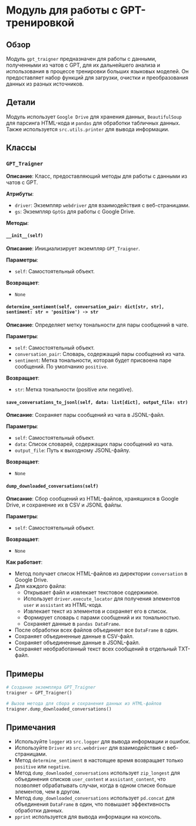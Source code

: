 # Модуль для работы с GPT-тренировкой

## Обзор

Модуль `gpt_traigner` предназначен для работы с данными, полученными из чатов с GPT, для их дальнейшего анализа и использования в процессе тренировки больших языковых моделей. Он предоставляет набор функций для загрузки, очистки и преобразования данных из разных источников.

## Детали

Модуль использует `Google Drive` для хранения данных, `BeautifulSoup` для парсинга HTML-кода и `pandas` для обработки табличных данных. Также используется `src.utils.printer` для вывода информации.

## Классы

### `GPT_Traigner`

**Описание**: Класс, предоставляющий методы для работы с данными из чатов с GPT.

**Атрибуты**:

- `driver`: Экземпляр `webdriver` для взаимодействия с веб-страницами. 
- `gs`: Экземпляр `GptGs` для работы с Google Drive.

**Методы**:

#### `__init__(self)`

**Описание**: Инициализирует экземпляр `GPT_Traigner`.

**Параметры**:

- `self`: Самостоятельный объект.

**Возвращает**:

- `None`

#### `determine_sentiment(self, conversation_pair: dict[str, str], sentiment: str = 'positive') -> str`

**Описание**: Определяет метку тональности для пары сообщений в чате.

**Параметры**:

- `self`: Самостоятельный объект.
- `conversation_pair`: Словарь, содержащий пары сообщений из чата.
- `sentiment`: Метка тональности, которая будет присвоена паре сообщений. По умолчанию `positive`.

**Возвращает**:

- `str`: Метка тональности (positive или negative).

#### `save_conversations_to_jsonl(self, data: list[dict], output_file: str)`

**Описание**: Сохраняет пары сообщений из чата в JSONL-файл.

**Параметры**:

- `self`: Самостоятельный объект.
- `data`: Список словарей, содержащих пары сообщений из чата.
- `output_file`: Путь к выходному JSONL-файлу.

**Возвращает**:

- `None`

#### `dump_downloaded_conversations(self)`

**Описание**: Сбор сообщений из HTML-файлов, хранящихся в Google Drive, и сохранение их в CSV и JSONL файлы.

**Параметры**:

- `self`: Самостоятельный объект.

**Возвращает**:

- `None`

**Как работает**:

- Метод получает список HTML-файлов из директории `conversation` в Google Drive.
- Для каждого файла:
    - Открывает файл и извлекает текстовое содержимое.
    - Использует `driver.execute_locator` для получения элементов `user` и `assistant` из HTML-кода.
    - Извлекает текст из элементов и сохраняет его в список.
    - Формирует словарь с парами сообщений и их тональностью.
    - Сохраняет данные в `pandas DataFrame`.
- После обработки всех файлов объединяет все `DataFrame` в один.
- Сохраняет объединенные данные в CSV-файл.
- Сохраняет объединенные данные в JSONL-файл.
- Сохраняет необработанный текст всех сообщений в отдельный TXT-файл.

## Примеры

```python
# Создание экземпляра GPT_Traigner
traigner = GPT_Traigner()

# Вызов метода для сбора и сохранения данных из HTML-файлов
traigner.dump_downloaded_conversations()
```

## Примечания

- Используйте `logger` из `src.logger` для вывода информации и ошибок.
- Используйте `Driver` из `src.webdriver` для взаимодействия с веб-страницами.
- Метод `determine_sentiment` в настоящее время возвращает только `positive` или `negative`.
- Метод `dump_downloaded_conversations` использует `zip_longest` для объединения списков `user_content` и `assistant_content`, что позволяет обрабатывать случаи, когда в одном списке больше элементов, чем в другом.
- Метод `dump_downloaded_conversations` использует `pd.concat` для объединения `DataFrame` в один, что повышает эффективность обработки данных.
- `pprint` используется для вывода информации на консоль.